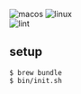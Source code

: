 ![macos](https://github.com/rtakasuke/.dotfiles/workflows/macos/badge.svg)
![linux](https://github.com/rtakasuke/.dotfiles/workflows/linux/badge.svg)
<br>
![lint](https://github.com/rtakasuke/.dotfiles/workflows/lint/badge.svg)
## setup
```
$ brew bundle
$ bin/init.sh
```
